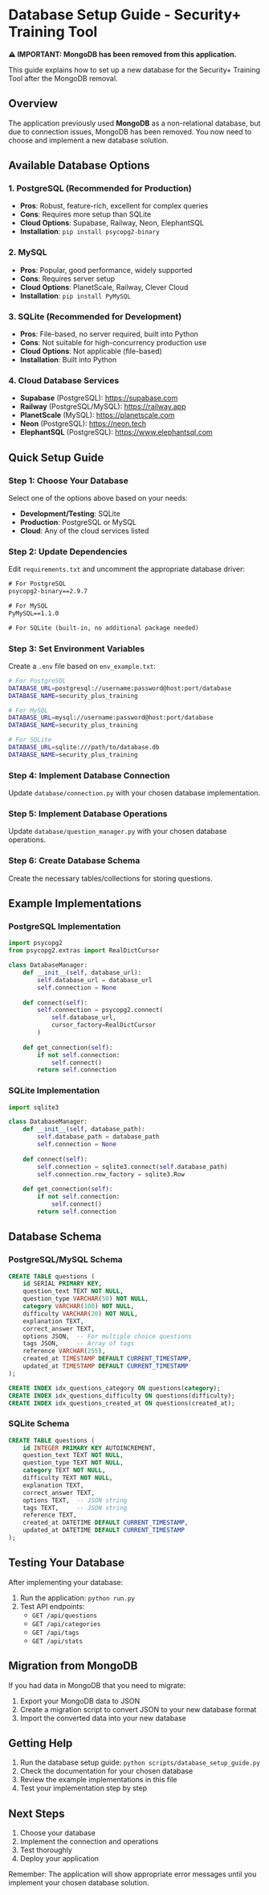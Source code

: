 # Database Setup Guide - Security+ Training Tool

**⚠️ IMPORTANT: MongoDB has been removed from this application.**

This guide explains how to set up a new database for the Security+ Training Tool after the MongoDB removal.

## Overview

The application previously used **MongoDB** as a non-relational database, but due to connection issues, MongoDB has been removed. You now need to choose and implement a new database solution.

## Available Database Options

### 1. PostgreSQL (Recommended for Production)
- **Pros**: Robust, feature-rich, excellent for complex queries
- **Cons**: Requires more setup than SQLite
- **Cloud Options**: Supabase, Railway, Neon, ElephantSQL
- **Installation**: `pip install psycopg2-binary`

### 2. MySQL
- **Pros**: Popular, good performance, widely supported
- **Cons**: Requires server setup
- **Cloud Options**: PlanetScale, Railway, Clever Cloud
- **Installation**: `pip install PyMySQL`

### 3. SQLite (Recommended for Development)
- **Pros**: File-based, no server required, built into Python
- **Cons**: Not suitable for high-concurrency production use
- **Cloud Options**: Not applicable (file-based)
- **Installation**: Built into Python

### 4. Cloud Database Services
- **Supabase** (PostgreSQL): https://supabase.com
- **Railway** (PostgreSQL/MySQL): https://railway.app
- **PlanetScale** (MySQL): https://planetscale.com
- **Neon** (PostgreSQL): https://neon.tech
- **ElephantSQL** (PostgreSQL): https://www.elephantsql.com

## Quick Setup Guide

### Step 1: Choose Your Database
Select one of the options above based on your needs:
- **Development/Testing**: SQLite
- **Production**: PostgreSQL or MySQL
- **Cloud**: Any of the cloud services listed

### Step 2: Update Dependencies
Edit `requirements.txt` and uncomment the appropriate database driver:

```txt
# For PostgreSQL
psycopg2-binary==2.9.7

# For MySQL
PyMySQL==1.1.0

# For SQLite (built-in, no additional package needed)
```

### Step 3: Set Environment Variables
Create a `.env` file based on `env_example.txt`:

```bash
# For PostgreSQL
DATABASE_URL=postgresql://username:password@host:port/database
DATABASE_NAME=security_plus_training

# For MySQL
DATABASE_URL=mysql://username:password@host:port/database
DATABASE_NAME=security_plus_training

# For SQLite
DATABASE_URL=sqlite:///path/to/database.db
DATABASE_NAME=security_plus_training
```

### Step 4: Implement Database Connection
Update `database/connection.py` with your chosen database implementation.

### Step 5: Implement Database Operations
Update `database/question_manager.py` with your chosen database operations.

### Step 6: Create Database Schema
Create the necessary tables/collections for storing questions.

## Example Implementations

### PostgreSQL Implementation
```python
import psycopg2
from psycopg2.extras import RealDictCursor

class DatabaseManager:
    def __init__(self, database_url):
        self.database_url = database_url
        self.connection = None
    
    def connect(self):
        self.connection = psycopg2.connect(
            self.database_url,
            cursor_factory=RealDictCursor
        )
    
    def get_connection(self):
        if not self.connection:
            self.connect()
        return self.connection
```

### SQLite Implementation
```python
import sqlite3

class DatabaseManager:
    def __init__(self, database_path):
        self.database_path = database_path
        self.connection = None
    
    def connect(self):
        self.connection = sqlite3.connect(self.database_path)
        self.connection.row_factory = sqlite3.Row
    
    def get_connection(self):
        if not self.connection:
            self.connect()
        return self.connection
```

## Database Schema

### PostgreSQL/MySQL Schema
```sql
CREATE TABLE questions (
    id SERIAL PRIMARY KEY,
    question_text TEXT NOT NULL,
    question_type VARCHAR(50) NOT NULL,
    category VARCHAR(100) NOT NULL,
    difficulty VARCHAR(20) NOT NULL,
    explanation TEXT,
    correct_answer TEXT,
    options JSON,  -- For multiple choice questions
    tags JSON,     -- Array of tags
    reference VARCHAR(255),
    created_at TIMESTAMP DEFAULT CURRENT_TIMESTAMP,
    updated_at TIMESTAMP DEFAULT CURRENT_TIMESTAMP
);

CREATE INDEX idx_questions_category ON questions(category);
CREATE INDEX idx_questions_difficulty ON questions(difficulty);
CREATE INDEX idx_questions_created_at ON questions(created_at);
```

### SQLite Schema
```sql
CREATE TABLE questions (
    id INTEGER PRIMARY KEY AUTOINCREMENT,
    question_text TEXT NOT NULL,
    question_type TEXT NOT NULL,
    category TEXT NOT NULL,
    difficulty TEXT NOT NULL,
    explanation TEXT,
    correct_answer TEXT,
    options TEXT,  -- JSON string
    tags TEXT,     -- JSON string
    reference TEXT,
    created_at DATETIME DEFAULT CURRENT_TIMESTAMP,
    updated_at DATETIME DEFAULT CURRENT_TIMESTAMP
);
```

## Testing Your Database

After implementing your database:

1. Run the application: `python run.py`
2. Test API endpoints:
   - `GET /api/questions`
   - `GET /api/categories`
   - `GET /api/tags`
   - `GET /api/stats`

## Migration from MongoDB

If you had data in MongoDB that you need to migrate:

1. Export your MongoDB data to JSON
2. Create a migration script to convert JSON to your new database format
3. Import the converted data into your new database

## Getting Help

1. Run the database setup guide: `python scripts/database_setup_guide.py`
2. Check the documentation for your chosen database
3. Review the example implementations in this file
4. Test your implementation step by step

## Next Steps

1. Choose your database
2. Implement the connection and operations
3. Test thoroughly
4. Deploy your application

Remember: The application will show appropriate error messages until you implement your chosen database solution.